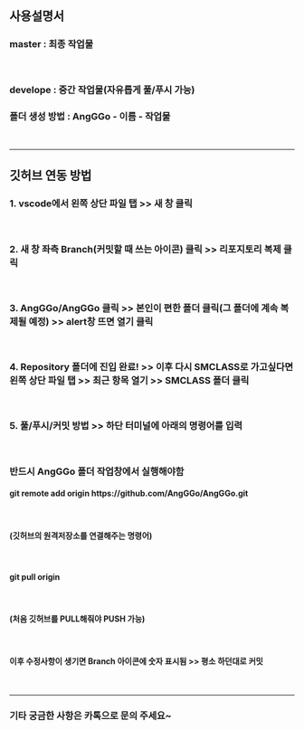 <h2>사용설명서</h2>
<h3>master : 최종 작업물</h3><br/>
<h3>develope : 중간 작업물(자유롭게 풀/푸시 가능)</h3>
<h3>폴더 생성 방법 : AngGGo - 이름 - 작업물 </h3>
<br/>
<hr>
<h2>깃허브 연동 방법</h2>
<h3>1. vscode에서 왼쪽 상단 파일 탭 >> 새 창 클릭</h3><br/>
<h3>2. 새 창 좌측 Branch(커밋할 때 쓰는 아이콘) 클릭 >> 리포지토리 복제 클릭 </h3><br/>
<h3>3. AngGGo/AngGGo 클릭 >> 본인이 편한 폴더 클릭(그 폴더에 계속 복제될 예정) >> alert창 뜨면 열기 클릭</h3><br/>
<h3>4. Repository 폴더에 진입 완료! >> 이후 다시 SMCLASS로 가고싶다면 왼쪽 상단 파일 탭 >> 최근 항목 열기 >> SMCLASS 폴더 클릭</h3><br/>
<h3>5. 풀/푸시/커밋 방법 >> 하단 터미널에 아래의 명령어를 입력</h3><br/>
<h3 style='red'> 반드시 AngGGo 폴더 작업창에서 실행해야함 </h3>
<h4>git remote add origin https://github.com/AngGGo/AngGGo.git</h4><br>
<h4>(깃허브의 원격저장소를 연결해주는 명령어)</h4><br/>
<h4>git pull origin</h4><br/>
<h4>(처음 깃허브를 PULL해줘야 PUSH 가능)</h4><br/>
<h4>이후 수정사항이 생기면 Branch 아이콘에 숫자 표시됨 >> 평소 하던대로 커밋</h4><br/>
<hr>
<h3>기타 궁금한 사항은 카톡으로 문의 주세요~</h3>
